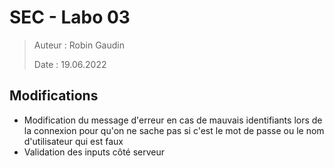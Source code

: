 # SEC - Labo 03

> Auteur : Robin Gaudin
>
> Date : 19.06.2022

## Modifications

- Modification du message d'erreur en cas de mauvais identifiants lors de la connexion pour qu'on ne sache pas si c'est le mot de passe ou le nom d'utilisateur qui est faux
- Validation des inputs côté serveur